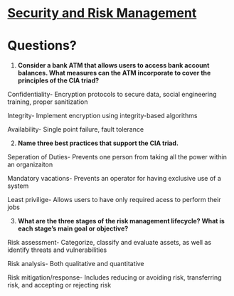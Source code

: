 # [Security and Risk Management](https://resources.infosecinstitute.com/certifications/cissp/security-risk-management/)

# Questions?

1. **Consider a bank ATM that allows users to access bank account balances. What measures can the ATM incorporate to cover the principles of the CIA triad?**

Confidentiality- Encryption protocols to secure data, social engineering training, proper sanitization

Integrity- Implement encryption using integrity-based algorithms

Availability- Single point failure, fault tolerance

2. **Name three best practices that support the CIA triad.**

Seperation of Duties- Prevents one person from taking all the power within an organizaiton

Mandatory vacations- Prevents an operator for having exclusive use of a system

Least privilige- Allows users to have only required acess to perform their jobs

3. **What are the three stages of the risk management lifecycle? What is each stage’s main goal or objective?**

Risk assessment- Categorize, classify and evaluate assets, as well as identify threats and vulnerabilities

Risk analysis- Both qualitative and quantitative

Risk mitigation/response- Includes reducing or avoiding risk, transferring risk, and accepting or rejecting risk